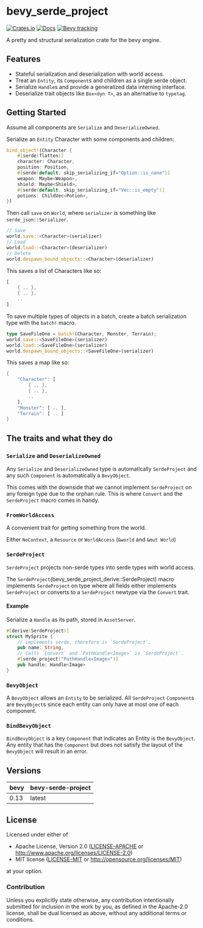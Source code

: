 # bevy_serde_project

[![Crates.io](https://img.shields.io/crates/v/bevy_serde_project.svg)](https://crates.io/crates/bevy_serde_project)
[![Docs](https://docs.rs/bevy_serde_project/badge.svg)](https://docs.rs/bevy_serde_project/latest/bevy_serde_project/)
[![Bevy tracking](https://img.shields.io/badge/Bevy%20tracking-released%20version-lightblue)](https://bevyengine.org/learn/book/plugin-development/)

A pretty and structural serialization crate for the bevy engine.

## Features

* Stateful serialization and deserialization with world access.
* Treat an `Entity`, its `Component`s and children as a single serde object.
* Serialize `Handle`s and provide a generalized data interning interface.
* Deserialize trait objects like `Box<dyn T>`, as an alternative to `typetag`.

## Getting Started

Assume all components are `Serialize` and `DeserializeOwned`.

Serialize an `Entity` Character with some components and children:

```rust
bind_object!(Character {
    #[serde(flatten)]
    character: Character,
    position: Position,
    #[serde(default, skip_serializing_if="Option::is_none")]
    weapon: Maybe<Weapon>,
    shield: Maybe<Shield>,
    #[serde(default, skip_serializing_if="Vec::is_empty")]
    potions: ChildVec<Potion>,
})
```

Then call `save` on `World`, where `serializer` is something like `serde_json::Serializer`.

```rust
// Save
world.save::<Character>(serializer)
// Load
world.load::<Character>(deserializer)
// Delete
world.despawn_bound_objects::<Character>(deserializer)
```

This saves a list of Characters like so:

```rust
[
    { .. },
    { .. },
    ..
]
```

To save multiple types of objects in a batch, create a batch serialization type with the `batch!` macro.

```rust
type SaveFileOne = batch!(Character, Monster, Terrain);
world.save::<SaveFileOne>(serializer)
world.load::<SaveFileOne>(serializer)
world.despawn_bound_objects::<SaveFileOne>(serializer)
```

This saves a map like so:

```rust
{
    "Character": [ 
        { .. },
        { .. },
        ..
    ],
    "Monster": [ .. ],
    "Terrain": [ .. ]
}
```

## The traits and what they do

### `Serialize` and `DeserializeOwned`

Any `Serialize` and `DeserializeOwned` type is automatically `SerdeProject` and
any such `Component` is automatically a `BevyObject`.

This comes with the downside that we cannot implement `SerdeProject` on any foreign
type due to the orphan rule.
This is where `Convert` and the `SerdeProject`
macro comes in handy.

### `FromWorldAccess`

A convenient trait for getting something from the world.

Either `NoContext`,
a `Resource` or `WorldAccess` (`&world` and `&mut World`)

### `SerdeProject`

`SerdeProject` projects non-serde types into serde types with world access.

The `SerdeProject`(bevy_serde_project_derive::SerdeProject) macro implements
`SerdeProject` on type where all fields either implements `SerdeProject` or converts
to a `SerdeProject` newtype via the `Convert` trait.

#### Example

Serialize a `Handle` as its path, stored in `AssetServer`.

```rust
#[derive(SerdeProject)]
struct MySprite {
    // implements serde, therefore is `SerdeProject`.
    pub name: String,
    // Calls `Convert` and `PathHandle<Image>` is `SerdeProject`.
    #[serde_project("PathHandle<Image>")]
    pub handle: Handle<Image>
}
```

### `BevyObject`

A `BevyObject` allows an `Entity` to be serialized.
All `SerdeProject` `Component`s are `BevyObject`s
since each entity can only have at most one of each component.

### `BindBevyObject`

`BindBevyObject` is a key `Component` that indicates an Entity is the `BevyObject`.
Any entity that has the `Component` but does not satisfy the layout of the `BevyObject`
will result in an error.

## Versions

| bevy | bevy-serde-project |
|------|--------------------|
| 0.13 | latest             |

## License

Licensed under either of

* Apache License, Version 2.0 ([LICENSE-APACHE](LICENSE-APACHE) or <http://www.apache.org/licenses/LICENSE-2.0>)
* MIT license ([LICENSE-MIT](LICENSE-MIT) or <http://opensource.org/licenses/MIT>)

at your option.

### Contribution

Unless you explicitly state otherwise, any contribution intentionally submitted
for inclusion in the work by you, as defined in the Apache-2.0 license, shall be dual licensed as above, without any
additional terms or conditions.
